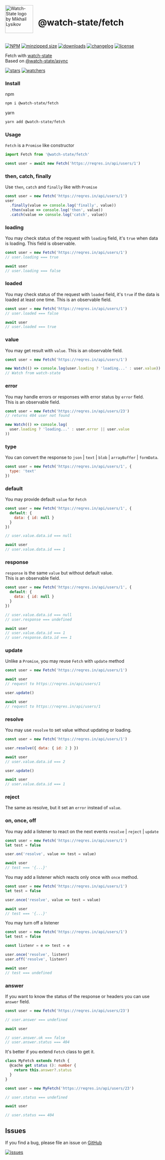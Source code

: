 
<a href="https://www.npmjs.com/package/watch-state">
  <img src="https://raw.githubusercontent.com/d8corp/watch-state/v3.3.3/img/logo.svg" align="left" width="90" height="90" alt="Watch-State logo by Mikhail Lysikov">
</a>

# &nbsp; @watch-state/fetch

&nbsp;

[![NPM](https://img.shields.io/npm/v/@watch-state/fetch.svg)](https://www.npmjs.com/package/@watch-state/fetch)
[![minzipped size](https://img.shields.io/bundlephobia/minzip/@watch-state/fetch)](https://bundlephobia.com/result?p=@watch-state/fetch)
[![downloads](https://img.shields.io/npm/dm/@watch-state/fetch.svg)](https://www.npmtrends.com/@watch-state/fetch)
[![changelog](https://img.shields.io/badge/changelog-⋮-brightgreen)](https://changelogs.xyz/@watch-state/fetch)
[![license](https://img.shields.io/npm/l/@watch-state/fetch)](https://github.com/d8corp/watch-state-fetch/blob/main/LICENSE)

Fetch with [watch-state](https://www.npmjs.com/package/watch-state)  
Based on [@watch-state/async](https://www.npmjs.com/package/@watch-state/async)

[![stars](https://img.shields.io/github/stars/d8corp/watch-state-fetch?style=social)](https://github.com/d8corp/watch-state-fetch/stargazers)
[![watchers](https://img.shields.io/github/watchers/d8corp/watch-state-fetch?style=social)](https://github.com/d8corp/watch-state-fetch/watchers)

### Install

npm
```bash
npm i @watch-state/fetch
```

yarn
```bash
yarn add @watch-state/fetch
```

### Usage

`Fetch` is a `Promise` like constructor
```javascript
import Fetch from '@watch-state/fetch'

const user = await new Fetch('https://reqres.in/api/users/1')
```

### then, catch, finally

Use `then`, `catch` and `finally` like with `Promise`

```javascript
const user = new Fetch('https://reqres.in/api/users/1')
user
  .finally(value => console.log('finally', value))
  .then(value => console.log('then', value))
  .catch(value => console.log('catch', value))
```

### loading

You may check status of the request with `loading` field,
it's `true` when data is loading. This field is observable.

```javascript
const user = new Fetch('https://reqres.in/api/users/1')
// user.loading === true

await user
// user.loading === false
```

### loaded

You may check status of the request with `loaded` field,
it's `true` if the data is loaded at least one time.
This is an observable field.

```javascript
const user = new Fetch('https://reqres.in/api/users/1')
// user.loaded === false

await user
// user.loaded === true
```

### value

You may get result with `value`.
This is an observable field.

```javascript
const user = new Fetch('https://reqres.in/api/users/1')

new Watch(() => console.log(user.loading ? 'loading...' : user.value))
// Watch from watch-state
```

### error

You may handle errors or responses with error status by `error` field.  
This is an observable field.

```javascript
const user = new Fetch('https://reqres.in/api/users/23')
// returns 404 user not found

new Watch(() => console.log(
  user.loading ? 'loading...' : user.error || user.value
))
```

### type

You can convert the response to `json` | `text` | `blob` | `arrayBuffer` | `formData`.

```javascript
const user = new Fetch('https://reqres.in/api/users/1', {
  type: 'text'
})
```

### default

You may provide default `value` for `Fetch`

```javascript
const user = new Fetch('https://reqres.in/api/users/1', {
  default: {
    data: { id: null }
  }
})

// user.value.data.id === null

await user
// user.value.data.id === 1
```

### response

`response` is the same `value` but without default value.  
This is an observable field.

```javascript
const user = new Fetch('https://reqres.in/api/users/1', {
  default: {
    data: { id: null }
  }
})

// user.value.data.id === null
// user.response === undefined

await user
// user.value.data.id === 1
// user.response.data.id === 1
```

### update

Unlike a `Promise`, you may reuse `Fetch` with `update` method

```javascript
const user = new Fetch('https://reqres.in/api/users/1')

await user
// request to https://reqres.in/api/users/1

user.update()

await user
// request to https://reqres.in/api/users/1
```

### resolve

You may use `resolve` to set value without updating or loading.

```javascript
const user = new Fetch('https://reqres.in/api/users/1')

user.resolve({ data: { id: 2 } })

await user
// user.value.data.id === 2

user.update()

await user
// user.value.data.id === 1
```

### reject

The same as resolve, but it set an `error` instead of `value`.

### on, once, off

You may add a listener to react on the next events `resolve` | `reject` | `update`

```javascript
const user = new Fetch('https://reqres.in/api/users/1')
let test = false

user.on('resolve', value => test = value)

await user
// test === '{...}'
```

You may add a listener which reacts only once with `once` method.

```javascript
const user = new Fetch('https://reqres.in/api/users/1')
let test = false

user.once('resolve', value => test = value)

await user
// test === '{...}'
```

You may turn off a listener

```javascript
const user = new Fetch('https://reqres.in/api/users/1')
let test = false

const listenr = e => test = e

user.once('resolve', listenr)
user.off('resolve', listenr)

await user
// test === undefined
```

### answer

If you want to know the status of the response or headers you can use `answer` field.

```javascript
const user = new Fetch('https://reqres.in/api/users/23')

// user.answer === undefined

await user

// user.answer.ok === false
// user.answer.status === 404
```

It's better if you extend `Fetch` class to get it.
```typescript
class MyFetch extends Fetch {
  @cache get status (): number {
    return this.answer?.status
  }
}

const user = new MyFetch('https://reqres.in/api/users/23')

// user.status === undefined

await user

// user.status === 404
```

## Issues

If you find a bug, please file an issue on [GitHub](https://github.com/d8corp/watch-state-fetch/issues)  

[![issues](https://img.shields.io/github/issues-raw/d8corp/watch-state-fetch)](https://github.com/d8corp/watch-state-fetch/issues)
